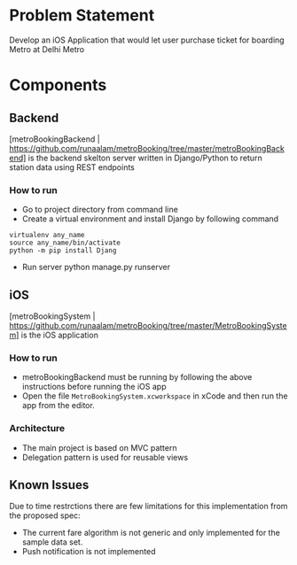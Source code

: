 # Problem Statement
Develop an iOS Application that would let user purchase ticket for boarding Metro at Delhi Metro

# Components

## Backend
[metroBookingBackend | https://github.com/runaalam/metroBooking/tree/master/metroBookingBackend] is the backend skelton server written in Django/Python to return station data using REST endpoints


### How to run
- Go to project directory from command line
- Create a virtual environment and install Django by following command
```	
virtualenv any_name
source any_name/bin/activate
python -m pip install Djang
```  
- Run server
python manage.py runserver

## iOS
[metroBookingSystem | https://github.com/runaalam/metroBooking/tree/master/MetroBookingSystem] is the iOS application

### How to run
- metroBookingBackend must be running by following the above instructions before running the iOS app
- Open the file `MetroBookingSystem.xcworkspace` in xCode and then run the app from the editor.

### Architecture
- The main project is based on MVC pattern
- Delegation pattern is used for reusable views

## Known Issues
Due to time restrctions there are few limitations for this implementation from the proposed spec: 
- The current fare algorithm is not generic and only implemented for the sample data set.
- Push notification is not implemented
